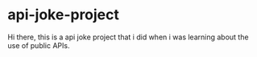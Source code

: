 # api-joke-project
 Hi there, this is a api joke project that i did when i was learning about the use of public APIs.
